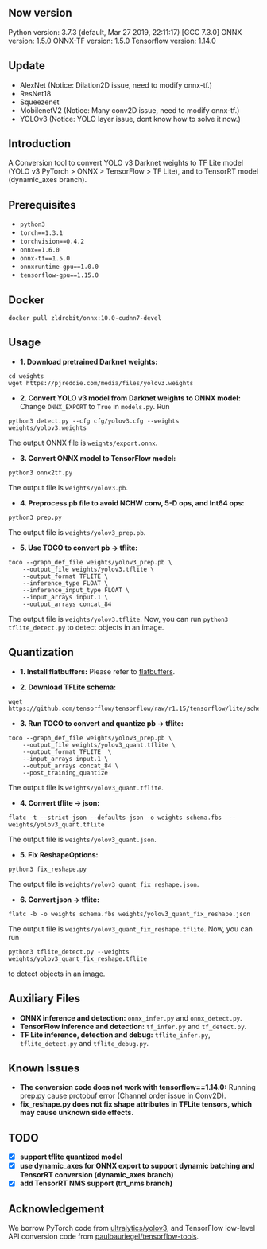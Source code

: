 ## Now version
Python version:
3.7.3 (default, Mar 27 2019, 22:11:17) 
[GCC 7.3.0]
ONNX version:
1.5.0
ONNX-TF version:
1.5.0
Tensorflow version:
1.14.0

## Update
- AlexNet (Notice: Dilation2D issue, need to modify onnx-tf.)
- ResNet18
- Squeezenet
- MobilenetV2 (Notice: Many conv2D issue, need to modify onnx-tf.)
- YOLOv3 (Notice: YOLO layer issue, dont know how to solve it now.)

## Introduction
A Conversion tool to convert YOLO v3 Darknet weights to TF Lite model (YOLO v3 PyTorch > ONNX > TensorFlow > TF Lite), and to TensorRT model (dynamic_axes branch).

## Prerequisites
- `python3`
- `torch==1.3.1`
- `torchvision==0.4.2`
- `onnx==1.6.0`
- `onnx-tf==1.5.0`
- `onnxruntime-gpu==1.0.0`
- `tensorflow-gpu==1.15.0`

## Docker
`docker pull zldrobit/onnx:10.0-cudnn7-devel`

## Usage
- **1. Download pretrained Darknet weights:**
```
cd weights
wget https://pjreddie.com/media/files/yolov3.weights 
```

- **2. Convert YOLO v3 model from Darknet weights to ONNX model:** 
Change `ONNX_EXPORT` to `True` in `models.py`. Run 
```
python3 detect.py --cfg cfg/yolov3.cfg --weights weights/yolov3.weights
```
The output ONNX file is `weights/export.onnx`.

- **3. Convert ONNX model to TensorFlow model:**
```
python3 onnx2tf.py
``` 
The output file is `weights/yolov3.pb`.

- **4. Preprocess pb file to avoid NCHW conv, 5-D ops, and Int64 ops:**
```
python3 prep.py
``` 
The output file is `weights/yolov3_prep.pb`.

- **5. Use TOCO to convert pb -> tflite:**
```
toco --graph_def_file weights/yolov3_prep.pb \
    --output_file weights/yolov3.tflite \
    --output_format TFLITE \
    --inference_type FLOAT \
    --inference_input_type FLOAT \
    --input_arrays input.1 \
    --output_arrays concat_84
```
The output file is `weights/yolov3.tflite`.
Now, you can run `python3 tflite_detect.py` to detect objects in an image.

## Quantization
- **1. Install flatbuffers:**
Please refer to [flatbuffers](https://google.github.io/flatbuffers/flatbuffers_guide_building.html).

- **2. Download TFLite schema:**
```
wget https://github.com/tensorflow/tensorflow/raw/r1.15/tensorflow/lite/schema/schema.fbs
```

- **3. Run TOCO to convert and quantize pb -> tflite:**
```
toco --graph_def_file weights/yolov3_prep.pb \
    --output_file weights/yolov3_quant.tflite \
    --output_format TFLITE  \
    --input_arrays input.1 \
    --output_arrays concat_84 \
    --post_training_quantize
```
The output file is `weights/yolov3_quant.tflite`.

- **4. Convert tflite -> json:**
```
flatc -t --strict-json --defaults-json -o weights schema.fbs  -- weights/yolov3_quant.tflite
```
The output file is `weights/yolov3_quant.json`.

- **5. Fix ReshapeOptions:**
```
python3 fix_reshape.py
```
The output file is `weights/yolov3_quant_fix_reshape.json`.

- **6. Convert json -> tflite:**
```
flatc -b -o weights schema.fbs weights/yolov3_quant_fix_reshape.json
```
The output file is `weights/yolov3_quant_fix_reshape.tflite`.
Now, you can run 
```
python3 tflite_detect.py --weights weights/yolov3_quant_fix_reshape.tflite
``` 
to detect objects in an image.

## Auxiliary Files
- **ONNX inference and detection:** `onnx_infer.py` and `onnx_detect.py`.
- **TensorFlow inference and detection:** `tf_infer.py` and `tf_detect.py`.
- **TF Lite inference, detection and debug:** `tflite_infer.py`, `tflite_detect.py` 
and `tflite_debug.py`.

## Known Issues
- **The conversion code does not work with tensorflow==1.14.0:** Running prep.py cause protobuf error (Channel order issue in Conv2D).
- **fix_reshape.py does not fix shape attributes in TFLite tensors, which may cause unknown side effects.**

## TODO
- [x] **support tflite quantized model**
- [x] **use dynamic_axes for ONNX export to support dynamic batching and TensorRT conversion (dynamic_axes branch)**
- [x] **add TensorRT NMS support (trt_nms branch)**

## Acknowledgement
We borrow PyTorch code from [ultralytics/yolov3](https://github.com/ultralytics/yolov3), 
and TensorFlow low-level API conversion code from [paulbauriegel/tensorflow-tools](https://github.com/paulbauriegel/tensorflow-tools).
  
